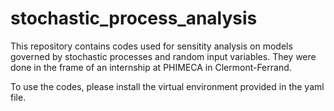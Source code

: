 # stochastic_process_analysis

This repository contains codes used for sensitity analysis on models governed by stochastic processes and random input variables. 
They were done in the frame of an internship at PHIMECA in Clermont-Ferrand.

To use the codes, please install the virtual environment provided in the yaml file. 
